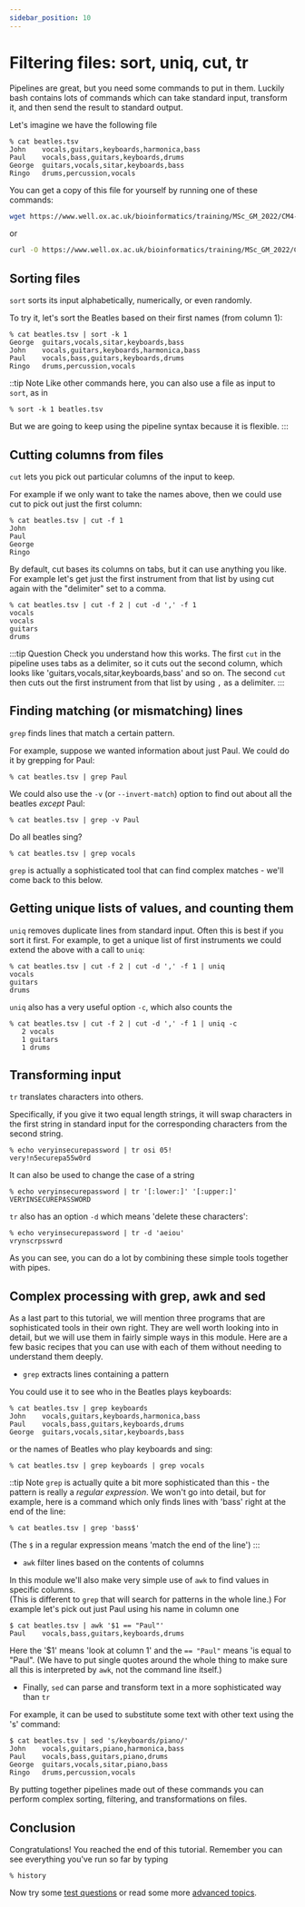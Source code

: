 ```yaml
---
sidebar_position: 10
---
```


# Filtering files: sort, uniq, cut, tr

Pipelines are great, but you need some commands to put in them. Luckily bash contains lots of commands which can take
standard input, transform it, and then send the result to standard output.

Let's imagine we have the following file

~~~~
% cat beatles.tsv 
John	vocals,guitars,keyboards,harmonica,bass
Paul	vocals,bass,guitars,keyboards,drums
George	guitars,vocals,sitar,keyboards,bass
Ringo	drums,percussion,vocals
~~~~

You can get a copy of this file for yourself by running one of these commands:

```sh
wget https://www.well.ox.ac.uk/bioinformatics/training/MSc_GM_2022/CM4-2-command_line/data/beatles.tsv
```

or 
```sh
curl -O https://www.well.ox.ac.uk/bioinformatics/training/MSc_GM_2022/CM4-2-command_line/data/beatles.tsv
```

## Sorting files

`sort` sorts its input alphabetically, numerically, or even randomly.

To try it, let's sort the Beatles based on their first names (from column 1):

~~~~
% cat beatles.tsv | sort -k 1
George	guitars,vocals,sitar,keyboards,bass
John	vocals,guitars,keyboards,harmonica,bass
Paul	vocals,bass,guitars,keyboards,drums
Ringo	drums,percussion,vocals
~~~~

::tip Note
Like other commands here, you can also use a file as input to `sort`, as in 
```
% sort -k 1 beatles.tsv
```

But we are going to keep using the pipeline syntax because it is flexible.
:::


## Cutting columns from files

`cut` lets you pick out particular columns of the input to keep.

For example if we only want to take the names above, then we could use cut to pick out just the first column:

~~~~
% cat beatles.tsv | cut -f 1
John
Paul
George
Ringo
~~~~

By default, cut bases its columns on tabs, but it can use anything you like. For example let's get just the first
instrument from that list by using cut again with the "delimiter" set to a comma.

~~~~
% cat beatles.tsv | cut -f 2 | cut -d ',' -f 1
vocals
vocals
guitars
drums
~~~~

:::tip Question
Check you understand how this works.  The first `cut` in the pipeline uses tabs as a delimiter, so it cuts out the second column, which looks like 'guitars,vocals,sitar,keyboards,bass' and so on.  The second `cut` then cuts out the first instrument from that list by using `,` as a delimiter.
:::

## Finding matching (or mismatching) lines

`grep` finds lines that match a certain pattern.

For example, suppose we wanted information about just Paul.  We could do it by grepping for Paul:
```
% cat beatles.tsv | grep Paul
```

We could also use the `-v` (or `--invert-match`) option to find out about all the beatles *except* Paul:
```
% cat beatles.tsv | grep -v Paul
```

Do all beatles sing?
```
% cat beatles.tsv | grep vocals
```

`grep` is actually a sophisticated tool that can find complex matches - we'll come back to this below.

## Getting unique lists of values, and counting them

`uniq` removes duplicate lines from standard input.  Often this is best if you sort it first.
For example, to get a unique list of first instruments we could extend the above with a call to `uniq`:

~~~~
% cat beatles.tsv | cut -f 2 | cut -d ',' -f 1 | uniq
vocals
guitars
drums
~~~~

`uniq` also has a very useful option `-c`, which also counts the 

```
% cat beatles.tsv | cut -f 2 | cut -d ',' -f 1 | uniq -c
   2 vocals
   1 guitars
   1 drums
```

## Transforming input

`tr` translates characters into others.

Specifically, if you give it two equal length strings, it will swap characters in the first string in standard input for the
corresponding characters from the second string.

~~~~
% echo veryinsecurepassword | tr osi 05!
very!n5ecurepa55w0rd
~~~~

It can also be used to change the case of a string

~~~~
% echo veryinsecurepassword | tr '[:lower:]' '[:upper:]'
VERYINSECUREPASSWORD
~~~~

`tr` also has an option `-d` which means 'delete these characters':
~~~~
% echo veryinsecurepassword | tr -d 'aeiou'
vrynscrpsswrd
~~~~

As you can see, you can do a lot by combining these simple tools together with pipes.

## Complex processing with grep, awk and sed

As a last part to this tutorial, we will mention three programs that are sophisticated tools in their own right. They
are well worth looking into in detail, but we will use them in fairly simple ways in this module. Here are a
few basic recipes that you can use with each of them without needing to understand them deeply.

* `grep` extracts lines containing a pattern

You could use it to see who in the Beatles plays keyboards:

~~~~
% cat beatles.tsv | grep keyboards
John	vocals,guitars,keyboards,harmonica,bass
Paul	vocals,bass,guitars,keyboards,drums
George	guitars,vocals,sitar,keyboards,bass
~~~~

or the names of Beatles who play keyboards and sing:
```
% cat beatles.tsv | grep keyboards | grep vocals
```

::tip Note
`grep` is actually quite a bit more sophisticated than this - the pattern is really a *regular expression*. We won't go
into detail, but for example, here is a command which only finds lines with 'bass' right at the end of the line:

```
% cat beatles.tsv | grep 'bass$'
```

(The `$` in a regular expression means 'match the end of the line')
:::

* `awk` filter lines based on the contents of columns

In this module we'll also make very simple use of `awk` to find values in specific columns.  
(This is different to `grep` that will search for patterns in the whole line.)
For example let's pick out just Paul using his name in column one

~~~~
$ cat beatles.tsv | awk '$1 == "Paul"'
Paul	vocals,bass,guitars,keyboards,drums
~~~~

Here the '$1' means 'look at column 1' and the `== "Paul"` means 'is equal to "Paul".  (We have to put single quotes
around the whole thing to make sure all this is interpreted by `awk`, not the command line itself.)


* Finally, `sed` can parse and transform text in a more sophisticated way than `tr`

For example, it can be used to substitute some text with other text using the 's' command:

~~~~
$ cat beatles.tsv | sed 's/keyboards/piano/'
John	vocals,guitars,piano,harmonica,bass
Paul	vocals,bass,guitars,piano,drums
George	guitars,vocals,sitar,piano,bass
Ringo	drums,percussion,vocals
~~~~

By putting together pipelines made out of these commands you can perform complex sorting, filtering, and transformations
on files.


## Conclusion

Congratulations!  You reached the end of this tutorial.  Remember you can see everything you've run so far by typing
```
% history
```

Now try some [test questions](10_questions.md) or read some more [advanced topics](./appendices/).

